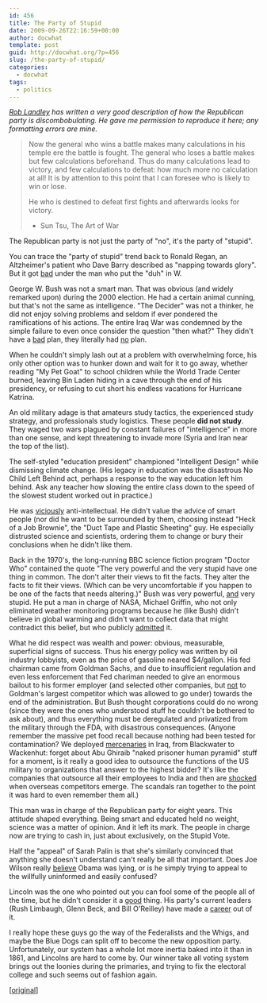 ```yaml
---
id: 456
title: The Party of Stupid
date: 2009-09-26T22:16:59+00:00
author: docwhat
template: post
guid: http://docwhat.org/?p=456
slug: /the-party-of-stupid/
categories:
  - docwhat
tags:
  - politics
---
```

<em><a href="http://landley.net/">Rob Landley</a> has written a very good description of how the Republican party is discombobulating. He gave me permission to reproduce it here; any formatting errors are mine.</em>
<blockquote>Now the general who wins a battle makes many calculations in his temple ere the battle is fought. The general who loses a battle makes but few calculations beforehand. Thus do many calculations lead to victory, and few calculations to defeat: how much more no calculation at all! It is by attention to this point that I can foresee who is likely to win or lose.

He who is destined to defeat first fights and afterwards looks for victory.

- Sun Tsu, The Art of War</blockquote>
<!-- more -->The Republican party is not just the party of "no", it's the party of "stupid".

You can trace the "party of stupid" trend back to Ronald Regan, an Altzheimer's patient who Dave Barry described as "napping towards glory". But it got <span style="text-decoration: underline;">bad</span> under the man who put the "duh" in W.

George W. Bush was not a smart man. That was obvious (and widely remarked upon) during the 2000 election. He had a certain animal cunning, but that's not the same as intelligence. "The Decider" was not a thinker, he did not enjoy solving problems and seldom if ever pondered the ramifications of his actions. The entire Iraq War was condemned by the simple failure to even once consider the question "then what?" They didn't have a <span style="text-decoration: underline;">bad</span> plan, they literally had <span style="text-decoration: underline;">no</span> plan.

When he couldn't simply lash out at a problem with overwhelming force, his only other option was to hunker down and wait for it to go away, whether reading "My Pet Goat" to school children while the World Trade Center burned, leaving Bin Laden hiding in a cave through the end of his presidency, or refusing to cut short his endless vacations for Hurricane Katrina.

An old military adage is that amateurs study tactics, the experienced study strategy, and professionals study logistics. These people <strong>did not study</strong>. They waged two wars plagued by constant failures of "intelligence" in more than one sense, and kept threatening to invade more (Syria and Iran near the top of the list).

The self-styled "education president" championed "Intelligent Design" while dismissing climate change. (His legacy in education was the disastrous No Child Left Behind act, perhaps a response to the way education left him behind. Ask any teacher how slowing the entire class down to the speed of the slowest student worked out in practice.)

He was <span style="text-decoration: underline;">viciously</span> anti-intellectual. He didn't value the advice of smart people (nor did he want to be surrounded by them, choosing instead "Heck of a Job Brownie", the "Duct Tape and Plastic Sheeting" guy. He especially distrusted science and scientists, ordering them to change or bury their conclusions when he didn't like them.

Back in the 1970's, the long-running BBC science fiction program "Doctor Who" contained the quote "The very powerful and the very stupid have one thing in common. The don't alter their views to fit the facts. They alter the facts to fit their views. (Which can be very uncomfortable if you happen to be one of the facts that needs altering.)" Bush was very powerful, <span style="text-decoration: underline;">and</span> very stupid. He put a man in charge of NASA, Michael Griffin, who not only eliminated weather monitoring programs because he (like Bush) didn't believe in global warming and didn't want to collect data that might contradict this belief, but who publicly <span style="text-decoration: underline;">admitted</span> it.

What he did respect was wealth and power: obvious, measurable, superficial signs of success. Thus his energy policy was written by oil industry lobbyists, even as the price of gasoline neared $4/gallon. His fed chairman came from Goldman Sachs, and due to insufficient regulation and even less enforcement that Fed chariman needed to give an enormous bailout to his former employer (and selected other companies, but <span style="text-decoration: underline;">not</span> to Goldman's largest competitor which was allowed to go under) towards the end of the administration. But Bush thought corporations could do no wrong (since they were the ones who understood stuff he couldn't be bothered to ask about), and thus everything must be deregulated and privatized from the military through the FDA, with disastrous consequences. (Anyone remember the massive pet food recall because nothing had been tested for contamination? We deployed <span style="text-decoration: underline;">mercenaries</span> in Iraq, from Blackwater to Wackenhut: forget about Abu Ghiraib "naked prisoner human pyramid" stuff for a moment, is it really a good idea to outsource the functions of the US military to organizations that answer to the highest bidder? It's like the companies that outsource all their employees to India and then are <span style="text-decoration: underline;">shocked</span> when overseas competitors emerge. The scandals ran together to the point it was hard to even remember them all.)

This man was in charge of the Republican party for eight years. This attitude shaped everything. Being smart and educated held no weight, science was a matter of opinion. And it left its mark. The people in charge now are trying to cash in, just about exclusively, on the Stupid Vote.

Half the "appeal" of Sarah Palin is that she's similarly convinced that anything she doesn't understand can't really be all that important. Does Joe Wilson really <span style="text-decoration: underline;">believe</span> Obama was lying, or is he simply trying to appeal to the willfully uninformed and easily confused?

Lincoln was the one who pointed out you can fool some of the people all of the time, but he didn't consider it a <span style="text-decoration: underline;">good</span> thing. His party's current leaders (Rush Limbaugh, Glenn Beck, and Bill O'Reilley) have made a <span style="text-decoration: underline;">career</span> out of it.

I really hope these guys go the way of the Federalists and the Whigs, and maybe the Blue Dogs can split off to become the new opposition party. Unfortunately, our system has a whole lot more inertia baked into it than in 1861, and Lincolns are hard to come by. Our winner take all voting system brings out the loonies during the primaries, and trying to fix the electoral college and such seems out of fashion again.

[<a href="http://www.landley.net/notes.html#22-09-2009">original</a>]